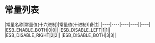 # 常量列表
|常量名称|常量值(十六进制)|常量值(十进制)|备注|
|----|----|----|----||----|
|ESB_ENABLE_BOTH|0|0||
|ESB_DISABLE_LEFT|1|1||
|ESB_DISABLE_RIGHT|2|2||
|ESB_DISABLE_BOTH|3|3||

